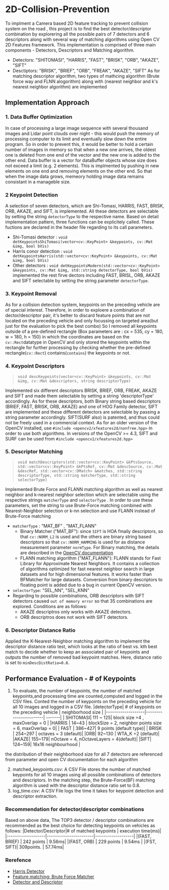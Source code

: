 # 2D-Collision-Prevention
To implment a Camera based 2D feature tracking to prevent collision system on the road , this project is to find the best detector/descriptor combination by explorering all the possible pairs of 7 detectors and 6 descriptors along with several way of matching algorithms using Open CV 2D Features framework. This implementation is comprised of three main components - Detectors, Descriptors and Matching algorithm. 
* Detectors: "SHITOMASI", "HARRIS", "FAST", "BRISK", "ORB", "AKAZE", "SIFT"
* Desctiptors:  "BRISK", "BRIEF", "ORB", "FREAK", "AKAZE", "SIFT"
As for matching descriptor algorithm, two types of mathcing algorithm (Brute force way and FLNN alogorithm) along with (nearest neighbor and k's nearest neighbor algorithm) are implemented

## Implementation Approach

### 1. Data Buffer Optimization
In case of processing a large image sequence with several thousand images and Lidar point clouds over night - this would push the memory of processing computer to its limit and eventually slow down the entire program. So in order to prevent this, it would be better to hold a certain number of images in memory so that when a new one arrives, the oldest one is deleted from one end of the vector and the new one is added to the other end. Data buffer is a vector for dataBuffer objects whose size does not exceed a limit (e.g. 2 elements). This is implmented by pushing in new elements on one end and removing elements on the other end. So that when the image data grows, memeory holding image data remains consistant in a manageble size. 

### 2 Keypoint Detection
A selection of seven detectors, which are Shi-Tomasi, HARRIS, FAST, BRISK, ORB, AKAZE, and SIFT, is implemented. All these detectors are selectable by setting the string `detectorType` to the respective name. Based on detail implementation pattern, three functions can be explicitely called. These fuctions are declared in the header file regarding to its call parameters.
* Shi-Tomasi detector : `void detKeypointsShiTomasi(vector<cv::KeyPoint> &keypoints, cv::Mat &img, bool bVis)`
* Harris conor detection : `void detKeypointsHarris(std::vector<cv::KeyPoint> &keypoints, cv::Mat &img, bool bVis)`
* Other detectors : `void detKeypointsModern(std::vector<cv::KeyPoint> &keypoints, cv::Mat &img, std::string detectorType, bool bVis)` implemented the rest firve dectors including FAST, BRISL, ORB, AKAZE and SIFT selectable by setting the string parameter `detectorType`.

### 3. Keypoint Removal
As for a collision detection system, keypoints on the preceding vehicle are of special interest. Therefore, in order to exploere a combination of dector/descriptor pair, it's better to discard feature points that are not located on the preceding vehicle and only focussing on targeted area(but just for the evaluation to pick the best combo) So I removed all keypoints outside of a pre-defined rectangle (Box parameters are : cx = 535, cy = 180, w = 180, h = 150) in which the coordinates are based on the `cv::Rect`datatype in OpenCV and only stored the keypoints within the rectangle for further processing by checking whether the pre-defined rectangle(`cv::Rect`) contains(`contains`) the keypoints or not. 

### 4. Keypoint Descriptors
> `void descKeypoints(vector<cv::KeyPoint> &keypoints, cv::Mat &img, cv::Mat &descriptors, string descriptorType)`

Implemented six different descriptors BRISK, BRIEF, ORB, FREAK, AKAZE and SIFT and made them selectable by setting a string 'descriptorType' accordingly. As for these descriptors, both Binary string based descriptors (BRIEF, FAST, BRISK, ORB, AKAZE) and one of HOG Family detector, SIFT are implemented and these different detectors are selectable by passing a string parameter accordingly. SIFT(SURF also) is patented, and thus could not be freely used in a commercial context. As for an older version of the OpenCV installed, use `#include <opencv2/xfeatures2d/nonfree.hpp>` in order to use both algorithms. In versions of the OpenCV >= 4.3, SIFT and SURF can be used from `#include <opencv2/xfeatures2d.hpp>`


### 5. Descriptor Matching
> `void matchDescriptors(std::vector<cv::KeyPoint> &kPtsSource, std::vector<cv::KeyPoint> &kPtsRef, cv::Mat &descSource, cv::Mat &descRef,
                      std::vector<cv::DMatch> &matches, std::string descriptorType, std::string matcherType, std::string selectorType)`

Implemented Brute Force and FLANN matching algorithm as well as nearest neighbor and k-nearest neighbor selection which are selectable using the respective strings `matcherType` and `selectorType` . In order to use these parameters, set the string to use Brute-Force matching combined with Nearest-Neighbor selection or k-nn selection and use FLANN instead of Brute-Force matching
* `matcherType` : "MAT_BF" , "MAT_FLANN" 
    * Binary Matcher ("MAT_BF"): since `SIFT` is HOA fmaily descriptors, so that `cv::NORM_L2` is used and the others are binary string based descriptors so that `cv::NORM_HAMMING` is used for as distance measurement parameter `normType`. For Binary matching, the details are described in the [OpenCV documentation](https://docs.opencv.org/master/dc/dc3/tutorial_py_matcher.html)
    * FLANN matching algorithm ("MAT_FLANN"): FLANN stands for Fast Library for Approximate Nearest Neighbors. It contains a collection of algorithms optimized for fast nearest neighbor search in large datasets and for high dimensional features. It works faster than BFMatcher for large datasets. Conversion from binary descriptors to floating point is added due to a bug in current OpenCV version. 
* `selectorType`: "SEL_NN", "SEL_KNN"
* Regarding to possible combinations, ORB descriptors with SIFT detectors caused  `out of memory error` so that 35 combinations are explored. Conditions are as follows: 
    * AKAZE descriptros only works with AKAZE detectors.
    * ORB descriptros does not work with SIFT detectors.
### 6. Descriptor Distance Ratio
Applied the K-Nearest-Neighbor matching algorithm to implement the descriptor distance ratio test, which looks at the ratio of best vs. kth best match to decide whether to keep an associated pair of keypoints and outputs the number of removed bad keypoint matches. Here, distance ratio is set to `minDescDistRatio=0.8`.

## Performance Evaluation - # of Keypoints 
1. To evaluate, the number of keypoints, the number of matched keypoints,and processing time are counted,computed and logged in the CSV files. 
Conted the number of keypoints on the preceding vehicle for all 10 images and logged in a CSV file. 
|detectorType| # of keypoints on the preceding vehicle | neighborhood size  | 
|-------------------|-----------------------| -------| 
| SHITOMASI| 111 ~ 125| block size =4 , maxOverlap = 0 |
|HARRIS  |  14~43 | blockSize = 2, neighbor points size = 6, maxOverlap = 0| 
| FAST |  386~427| 9 points (default type)| 
| BRISK | 254~297 | octaves = 3 (default)|
|ORB| 92~130 | WTA_K =2 (default)| 
|AKAZE| 155~179| nOctave = 4, nOctaveLayers = 4(default)|
|SIFT| 124~159| 16x16 neighbourhood | 

the distribution of their neighborhood size for all 7 detectors are referenced from parameter and open CV documentation for each algorithm 

2. matched_keypoints.csv: A CSV File stores the number of matched keypoints for all 10 images using all possible combinations of detectors and descriptors. In the matching step, the Brute-Force(BF) matching algorithm is used with the descriptor distance ratio set to 0.8.
3. log_time.csv: A CSV File logs the time it takes for keypoint detection and descriptor extraction. 

### Recommendation for detector/descriptor combinations
Based on above data, The TOP3 detector / descriptor combinations are recommended as the best choice for detecting keypoints on vehicles as follows:
|Detector/Descriptor|# of matched keypoints | execution time(ms)|
|-------------------|-----------------------|-------------------|
|(FAST, BRIEF) | 242 points | 9.56ms|
|(FAST, ORB)  |  229 points | 9.54ms | 
|(FST, SIFT)|  309points. | 57.74ms|

### Rerefence 
* [Harris Detector](https://docs.opencv.org/3.4/d4/d7d/tutorial_harris_detector.html)
* [Feature matching: Brute Force Matcher](https://docs.opencv.org/3.4/dc/dc3/tutorial_py_matcher.html)
* [Detector and Descriptor](https://docs.opencv.org/2.4/modules/features2d/doc/feature_detection_and_description.html)

